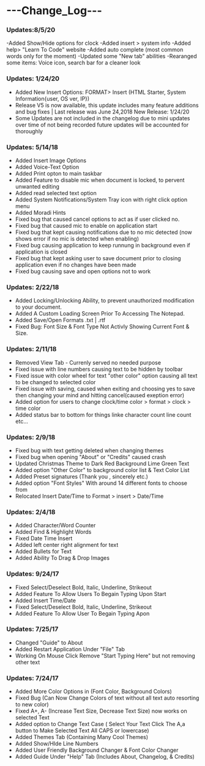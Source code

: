 # ---Change_Log---

### Updates:8/5/20 ###
-Added Show/Hide options for clock
-Added insert > system info
-Added help> "Learn To Code" website
-Added auto complete (most common words only for the moment)
-Updated some "New tab" abilities
-Rearanged some items: Voice icon, search bar for a cleaner look

### Updates: 1/24/20 ###
- Added New Insert Options: FORMAT> Insert (HTML Starter, System Information{user, OS ver, IP})
- Release V5 is now available, this update includes many feature additions and bug fixes | Last release was June 24,2018 New Release: 1/24/20
- Some Updates are not included in the changelog due to mini updates over time of not being recorded future updates will be accounted for thoroughly


### Updates: 5/14/18 ###
 - Added Insert Image Options 
 - Added Voice-Text Option
 - Added Print opton to main taskbar
 - Added Feature to disable mic when document is locked, to pervent unwanted editing
 - Added read selected text option
 - Added System Notifications/System Tray icon with right click option menu
 - Added Moradi Hints
 - Fixed bug that caused cancel options to act as if user clicked no.
 - Fixed bug that caused mic to enable on application start
 - Fixed bug that kept causing notifications due to no mic detected (now shows error if no mic is detected when enabling)
 - Fixed bug causing application to keep runnung in background even if application is closed
 - Fixed bug that kept asking user to save document prior to closing application even if no changes have been made
 - Fixed bug causing save and open options not to work 

### Updates: 2/22/18 ###
 - Added Locking/Unlocking Ability, to prevent unauthorized modification to your document.
 - Added A Custom Loading Screen Prior To Accessing The Notepad.
 - Added Save/Open Formats .txt | .rtf 
 - Fixed Bug: Font Size & Font Type Not Activly Showing Current Font & Size.

### Updates: 2/11/18 ###
 - Removed View Tab - Currenly served no needed purpose
 - Fixed issue with line numbers causing text to be hidden by toolbar
 - Fixed issue with color wheel for text "other color" option causing all text to be changed to selected color
 - Fixed issue with saving, caused when exiting and choosing yes to save then changing your mind and hitting cancel(caused exeption error)
 - Added option for users to change clock/time color > format > clock > time color
 - Added status bar to bottom for things linke character count line count etc...

### Updates: 2/9/18 ###
- Fixed bug with text getting deleted when changing themes
- Fixed bug when opening "About" or "Credits" caused crash
- Updated Christmas Theme to Dark Red Background Lime Green Text
- Added option "Other Color" to background color list & Text Color List
- Added Preset signatures (Thank you , sincerely etc.)
- Added option "Font Styles" With around 14 different fonts to choose from
- Relocated Insert Date/Time to Format > insert > Date/Time

### Updates: 2/4/18 ###
- Added Character/Word Counter
- Added Find & Highlight Words 
- Fixed Date Time Insert
- Added left center right alignment for text
- Added Bullets for Text
- Added Ability To Drag & Drop Images

### Updates: 9/24/17 ###
- Fixed Select/Deselect Bold, Italic, Underline, Strikeout
- Added Feature To Allow Users To Begain Typing Upon Start
- Added Insert Time/Date 
- Fixed Select/Deselect Bold, Italic, Underline, Strikeout
- Added Feature To Allow User To Begain Typing Apon

### Updates: 7/25/17 ###
- Changed "Guide" to About
- Added Restart Application Under "File" Tab
- Working On Mouse Click Remove "Start Typing Here" but not removing other text

### Updates: 7/24/17 ###
- Added More Color Options in (Font Color, Background Colors)
- Fixed Bug (Can Now Change Colors of text without all text auto resorting to new color)
- Fixed A+, A- (Increase Text Size, Decrease Text Size) now works on selected Text
- Added option to Change Text Case ( Select Your Text Click The A,a button to Make Selected Text All CAPS or lowercase)
- Added Themes Tab (Containing Many Cool Themes)
- Added Show/HIde Line Numbers
- Added User Friendly Background Changer & Font Color Changer
- Added Guide Under "Help" Tab (Includes About, Changelog, & Credits) 
